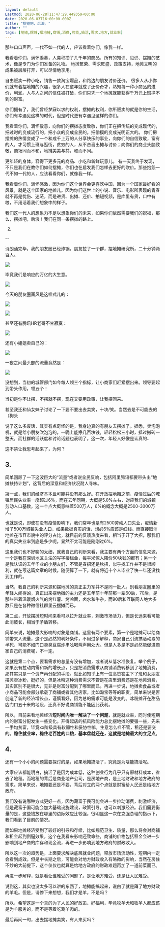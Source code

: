 ```yaml
---
layout: default
Lastmod: 2020-06-28T11:47:29.449359+00:00
date: 2020-06-03T16:00:00.000Z
title: "摆摊吧，后浪。"
author: ""
tags: [地摊,摆摊,摆地摊,商铺,消费,可能,搞活,需求,地方,就业率]
---
```


那些口口声声，一代不如一代的人，应该看着你们，像我一样。

我看着你们，满怀羡慕，人类积攒了几千年的商品，所有的知识、见识、摆摊的艺术，像是专门为你们准备的礼物。 地摊繁荣、需求旺盛、政策支持，地摊文明的成果被层层打开，可以尽情地享用。

自由贩卖一种小吃，销售一款淘宝爆品，和路边的朋友讨价还价。 很多人从小你们就有着摆地摊的兴趣，很多人在童年就成了还价奇才，熟知每一种小商品的进价，利润。人与人之间的信任被打破，你们只凭一个地摊就能获得千万元上班挣不到的财富。

你们拥有了，我们曾经梦寐以求的权利，摆摊的权利，你所贩卖的就是你的生活，你们有幸遇见这样的时代，但是时代更有幸遇见这样的你们。

我看着你们，满怀敬意，向你们的摆摊态度致敬，你们正在把传统的变成现代的，把过时的变成流行的，把小众的变成全民的，把偷摸的变成光明正大的。 你们把摆摊的热情变成了一个和成千上万的人分享快乐的事业，向你们的自信致敬，富有的人，才习惯上班与逛街，贫穷的人，从不吝啬出摊与讨价；向你们的商业头脑致敬，商场同而不和，地摊美美与共，和而不同。

更年轻的身体，容得下更多元的商品、小吃和新鲜玩意儿。 有一天我终于发现，不只是我们在教你们如何摆摊，你们也在启发我们怎样去更好的砍价。那些抱怨一代不如一代的人，应该看看你们，就像我一样。

我看着你们，满怀感激，因为你们这个世界会更喜欢中国，因为一个国家最好看的风景，就是这个国家的地摊儿。因为你们这世上的小说、音乐、电影所表现的青春就不再是忧伤、迷茫，而是进货、出摊、还价、拍短视频，是库里有货，口中有粮，不用活着我们想象中的样子。

我们这一代人的想象力不足以想象你们的未来，如果你们依然需要我们的祝福，那么，摆摊吧，后浪！我们在同一条摆摊的路上。

2.
--

诗朗诵完毕，我的朋友圈已经炸锅。朋友拉了一个群，摆地摊研究所，二十分钟两百人。

![](https://images.weserv.nl/?url=https%3A//pic2.zhimg.com/v2-90ba93280bd43b038188bf5280db9661_b.jpg)

毕竟我们是响应的万亿的大生意。

![](https://images.weserv.nl/?url=https%3A//pic4.zhimg.com/v2-8ea9b6add9aa6c23b8390290a0e7f033_b.jpg)

今天的朋友圈画风是这样式儿的：

![](https://images.weserv.nl/?url=https%3A//pic2.zhimg.com/v2-f80c08592c8cc4a02f06a06f37bccf31_b.jpg)

![](https://images.weserv.nl/?url=https%3A//pic3.zhimg.com/v2-fa997a1e9f3ffd734fe8b9a8d173110e_b.jpg)

甚至还有腾讯HR老哥不甘寂寞：

![](https://images.weserv.nl/?url=https%3A//pic2.zhimg.com/v2-74b339e2c45c3e394f4cdd6d4497f371_b.jpg)

还有小姐姐卖自己的：

![](https://images.weserv.nl/?url=https%3A//pic2.zhimg.com/v2-67a4f2f7ce062c4c023af6c64baabf09_b.jpg)

一夜之间最头部的流量竟然是：

![](https://images.weserv.nl/?url=https%3A//pic4.zhimg.com/v2-cd8aa5811233014c79fb2bf023f9526f_b.jpg)

没想到，当初的城管部门如今每人领三个指标，让小商家们赶紧摆出来。领导要起到带头作用，领五个！

当初是你不让摆，不摆就不摆，现在又要用政策，让我摆回来。

甚至我还和仙女妹子讨论了一下要不要出去卖笑，十块/笑。当然去是不可能去的（狗头

说了这么多废话，其实有点奇怪的是，我身边真的有朋友去摆摊了。据悉，卖泡泡机，就是给小朋友吹泡泡的，一晚上能挣几百块钱，轻轻松松三小时，抵过搬砖一整天，而社群的活跃度和讨论话题也表明了，这一次，年轻人好像是认真的..

这不禁让我思考起来了，为何？

**3.**
------

简单回顾了一下这波巨大的“流量”或者说全民反响，包括阿里腾讯都要带头出“地摊扶持计划”，这背后的深意和经济状况耐人寻味。

第一点，我们的经济基本盘可能并没有那么好。在开放摆地摊之前，疫情过后的城镇居民失业率一度超过6%，而在去年同期，大概是5.0%左右，对应我们的城镇劳动人口基数，这一个点大概意味着500万人，6%的概念大概是2500-3000万人。

也就是说，即使在没有疫情影响下，我们常年也是有2500劳动人口失业，疫情新增了500万城镇失业人口，如果数据真实的话，想必6%应该是红线。而直接取消地摊在市容市貌中的评分占比，就目前的反馈热度来看，相当于开了大招，那我们的真实失业率到底是多少呢，显然不太可能是刚刚过6%。

这里我们也不好聊的太细，就我自己的判断来看，我主要有两个方面的信息来源，一个是我在深圳地区关注的写字楼租金，每平米惊人降价50块钱的都有；另一个是我认识的去年毕业的小朋友们，不管是春招还是秋招，似乎找工作并不是很顺利，就在写这篇文章的时候，随便算了一下，就有将近十个人毕业了快一年还没找到工作的。

当然，我自己的判断来源和摆地摊的真正主力军并不是同一批人。别看朋友圈里的年轻人闹得凶，真正出来摆地摊的主力还是五年前十年前那一辈60后，70后，是那些带着温暖烟火气的烤红薯、烤冷面，卤水和牛杂，而90后和互联网人绝大多数只是在各种微信社群里云摆摊而已。

第二点，开放摆摊短时间来看可以拉升就业率，刺激市场活力，但是长远来看可能此消彼长，相当于矛盾转移。

简单来说，地摊最大影响的对象是商铺。这里有两个要素，第一个是地摊可以给商铺带来人流量，这个是必然的利好条件，不用过多解释，商家自己引流搞活动累的半死，可能不如门口卖臭豆腐炸串吆喝两声用处大。但是人多是不是必然能促进商家自己的消费呢，不一定。

这就是第二个点，要看需求的总量有没有增加，或者说从低水准恢复。举个例子，如果没有拉动内需和新的增长点，只是把消费需求从商铺消费转移到了地摊消费，那其实只是一个资产再分配的手段。就比如知乎上有一位高赞答主下了班和女朋友摆摊卖冰粉，挺好的，但是冰粉这种消费需求不管是在店里消费还是在地摊消费，其实区别不是很大，无非是财富分配到了哪里而已。再进一步说，地摊卖食品或者小商品可能会部分承载了商铺或者其他店家，比如淘宝等等的职责，简单来说是否创造了新的经济增长点，谨慎看好，因为总的需求可能是没变的。冰粉摊开在甜品店门口五十米的地段，还真不好说商铺能不能因此获利。

所以，目前来看地摊经济**短时间内唯一解决了一个问题**，就是就业率，同时使短期内的财富分配发生一些变化。开得起店的抗风险能力总比摆地摊的要强一些，先来一手均贫富，毕竟xx阶级具有软弱性和妥协性嘛，生意怎么样不管，租还是要交的。**稳住就业率，稳住老百姓的口粮，基本盘就还在，这就是地摊最大的立足点**。

**4.**
------

还有一个小小的问题需要探讨的是，如果地摊搞活了，究竟是为啥能搞活呢。

大家应该都能明白，搞活了是因为成本低，这种创业行为几乎只有原材料成本，省去了地租。而地租的背后是商业地产公司，是房地产商，是土地财政和地方政府的需求。简单来说，地摊要还是不要，背后对立的两个点就是财富给人民还是给地方政府。

我们没有说哪种方式更好一点，因为藏富于民可能会进一步拉动消费，刺激经济，但是藏富于国可能会加大基础设施建设，政策引导，也可以刺激经济。我们需要衡量的是，这些钱放在哪里的边际效应比较强，很明显这一次在克强总理的指示下，我们看到了目前的情况。

而如果地摊经济受到了较好的引导和存续，比如规范卫生、质量，那么将会对商铺和租金起到倒逼效果，这个在我看来影响还致命些，商铺的价格包括租金会进一步影响到地产商的库存和现金流，再进一步影响到地方政府的财政收入。

所以这一次的趋势是，上面要求解决底层就业问题，释放市场流动性，短期内一定会看到成效。但是中长期之后，可能会对地方财政收入有略微的影响，当然在房住不炒的大前提下，这个仅仅也就算是给地方政府的财政难题再加了一道前菜而已。

再进一步解释，就是看让谁难受的问题了。是让地方难受，还是让人民难受。

说到这，其实也没太多可以讲的东西了，地摊能搞起来，说白了就是薅了地方财政的羊毛。但是，请停下来想想，我们才是羊，不是吗？

所以，希望这是一个真的为了人民的好政策、好福利，毕竟牧羊犬和牧羊人都应该是为羊服务的，而不是等着吃涮羊肉的。

最后再问一句，出去摆地摊卖笑，有人来买吗？

